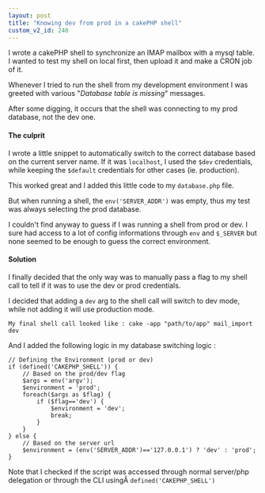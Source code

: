 ```yaml
---
layout: post
title: "Knowing dev from prod in a cakePHP shell"
custom_v2_id: 240
---
```


I wrote a cakePHP shell to synchronize an IMAP mailbox with a mysql table. I
wanted to test my shell on local first, then upload it and make a CRON job of
it.

Whenever I tried to run the shell from my development environment I was
greeted with various "_Database table is missing_" messages.

After some digging, it occurs that the shell was connecting to my prod
database, not the dev one.

#### The culprit

I wrote a little snippet to automatically switch to the correct database based
on the current server name. If it was `localhost`, I used the `$dev`
credentials, while keeping the `$default` credentials for other cases (ie.
production).

This worked great and I added this little code to my `database.php` file.

But when running a shell, the `env('SERVER_ADDR')` was empty, thus my test was
always selecting the prod database.

I couldn't find anyway to guess if I was running a shell from prod or dev. I
sure had access to a lot of config informations through `env` and `$_SERVER`
but none seemed to be enough to guess the correct environment.

#### Solution

I finally decided that the only way was to manually pass a flag to my shell
call to tell if it was to use the dev or prod credentials.

I decided that adding a `dev` arg to the shell call will switch to dev mode,
while not adding it will use production mode.

    
    My final shell call looked like : cake -app "path/to/app" mail_import dev  
    

And I added the following logic in my database switching logic :

    
    // Defining the Environment (prod or dev)  
    if (defined('CAKEPHP_SHELL')) {  
    	// Based on the prod/dev flag  
    	$args = env('argv');  
    	$environment = 'prod';  
    	foreach($args as $flag) {  
    		if ($flag=='dev') {  
    			$environment = 'dev';  
    			break;  
    		}  
    	}  
    } else {  
    	// Based on the server url  
    	$environment = (env('SERVER_ADDR')=='127.0.0.1') ? 'dev' : 'prod';  
    }

Note that I checked if the script was accessed through normal server/php
delegation or through the CLI usingÂ `defined('CAKEPHP_SHELL')`

